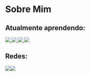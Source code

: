<h1>Sobre Mim</h1>

<h2>Atualmente aprendendo:</h2>
<a href="https://www.ruby-lang.org/pt/">
  <img src="https://img.shields.io/badge/Ruby-red?style=for-the-badge&logo=ruby"/>
</a>
<a href="https://rubyonrails.org/">
  <img src="https://img.shields.io/badge/Ruby%20on%20rails-red?style=for-the-badge&logo=rubyonrails"/>
</a>
<a href="https://git-scm.com/">
  <img src="https://img.shields.io/badge/Github-red?style=for-the-badge&logo=github"/>
</a>
<a href="https://www.postgresql.org/">
  <img src="https://img.shields.io/badge/Postgresql-red?style=for-the-badge&logo=postgresql"/>
</a>

<h2>Redes:</h2>
<div style="display:flex; justify-items:center; ">
<a href="https://www.linkedin.com/in/vitormiguelrosaportela/" target="_blank">
  <img align="center" src="https://img.shields.io/badge/LinkedIn-0077B5?style=flat&logo=linkedin&logoColor=white" target="_blank">
</a>
<a href="https://alemao.tech/" target="_blank">
  <img align="center" src="https://img.shields.io/badge/Portfolio-0077B5?style=flat&logo=linkedin&logoColor=white" target="_blank">
</a>
</div>
